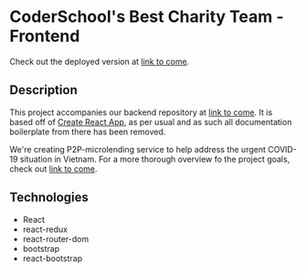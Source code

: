 # CoderSchool's Best Charity Team - Frontend

Check out the deployed version at [link to come]().

## Description

This project accompanies our backend repository at [link to come](). It is based off of [Create React App](https://github.com/facebook/create-react-app), as per usual and as such all documentation boilerplate from there has been removed. 

We're creating P2P-microlending service to help address the urgent COVID-19 situation in Vietnam. For a more thorough overview fo the project goals, check out [link to come]().

## Technologies

* React
* react-redux
* react-router-dom
* bootstrap
* react-bootstrap




